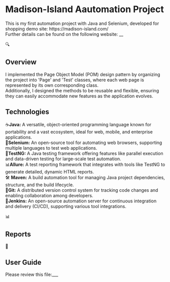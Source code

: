 <h1> Madison-Island Aautomation Project</h1>
This is my first automation project with Java and Selenium, developed for shopping demo site: https://madison-island.com/ <br>
Further details can be found on the following website: __

🔍<h2> Overview </h2>
I implemented the Page Object Model (POM) design pattern by organizing the project into 'Page' and 'Test' classes, where each web page is represented by its own corresponding class. <br>
Additionally, I designed the methods to be reusable and flexible, ensuring they can easily accommodate new features as the application evolves.

<h2> Technologies </h2>
☕<b>Java:</b> A versatile, object-oriented programming language known for portability and a vast ecosystem, ideal for web, mobile, and enterprise applications.<br>
💽<b>Selenium:</b> An open-source tool for automating web browsers, supporting multiple languages to test web applications.<br>
🧰<b>TestNG:</b> A Java testing framework offering features like parallel execution and data-driven testing for large-scale test automation.<br>
📊<b>Allure:</b> A test reporting framework that integrates with tools like TestNG to generate detailed, dynamic HTML reports.<br>
🛠️ <b>Maven:</b> A build automation tool for managing Java project dependencies, structure, and the build lifecycle.<br>
🌳<b>Git:</b> A distributed version control system for tracking code changes and enabling collaboration among developers.<br>
🤖<b>Jenkins:</b> An open-source automation server for continuous integration and delivery (CI/CD), supporting various tool integrations.<br>

📊<h2> Reports </h2>


📖<h2> User Guide </h2>
Please review this file:___


